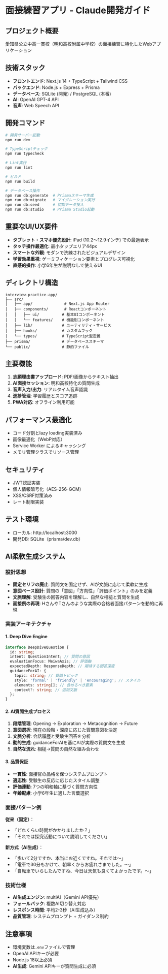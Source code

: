 # 面接練習アプリ - Claude開発ガイド

## プロジェクト概要
愛知県公立中高一貫校（明和高校附属中学校）の面接練習に特化したWebアプリケーション

## 技術スタック
- **フロントエンド**: Next.js 14 + TypeScript + Tailwind CSS
- **バックエンド**: Node.js + Express + Prisma
- **データベース**: SQLite (開発) / PostgreSQL (本番)
- **AI**: OpenAI GPT-4 API
- **音声**: Web Speech API

## 開発コマンド
```bash
# 開発サーバー起動
npm run dev

# TypeScriptチェック
npm run typecheck

# Lint実行
npm run lint

# ビルド
npm run build

# データベース操作
npm run db:generate  # Prismaスキーマ生成
npm run db:migrate   # マイグレーション実行
npm run db:seed      # 初期データ投入
npm run db:studio    # Prisma Studio起動
```

## 重要なUI/UX要件
- **タブレット・スマホ優先設計**: iPad (10.2〜12.9インチ) での最適表示
- **タッチ操作最適化**: 最小タップエリア44px
- **スマートな外観**: モダンで洗練されたビジュアルデザイン
- **学習効果重視**: ゲーミフィケーション要素とプログレス可視化
- **直感的操作**: 小学6年生が説明なしで使えるUI

## ディレクトリ構造
```
interview-practice-app/
├── src/
│   ├── app/              # Next.js App Router
│   ├── components/       # Reactコンポーネント
│   │   ├── ui/          # 基本UIコンポーネント
│   │   └── features/    # 機能別コンポーネント
│   ├── lib/             # ユーティリティ・サービス
│   ├── hooks/           # カスタムフック
│   └── types/           # TypeScript型定義
├── prisma/              # データベーススキーマ
└── public/              # 静的ファイル
```

## 主要機能
1. **志願理由書アップロード**: PDF/画像からテキスト抽出
2. **AI面接セッション**: 明和高校特化の質問生成
3. **音声入力/出力**: リアルタイム音声認識
4. **進捗管理**: 学習履歴とスコア追跡
5. **PWA対応**: オフライン利用可能

## パフォーマンス最適化
- コード分割とlazy loading実装済み
- 画像最適化（WebP対応）
- Service Worker によるキャッシング
- メモリ管理クラスでリソース管理

## セキュリティ
- JWT認証実装
- 個人情報暗号化（AES-256-GCM）
- XSS/CSRF対策済み
- レート制限実装

## テスト環境
- ローカル: http://localhost:3000
- 開発DB: SQLite（prisma/dev.db）

## AI柔軟生成システム

### 設計思想
- **固定セリフの廃止**: 質問文を固定せず、AIが文脈に応じて柔軟に生成
- **意図ベース設計**: 質問の「意図」「方向性」「評価ポイント」のみを定義
- **文脈理解**: 受験生の回答内容を理解し、自然な相槌と質問を生成
- **面接例の再現**: HさんやTさんのような実際の合格者面接パターンを動的に再現

### 実装アーキテクチャ

#### 1. Deep Dive Engine
```typescript
interface DeepDiveQuestion {
  id: string;
  intent: QuestionIntent; // 質問の意図
  evaluationFocus: MeiwaAxis; // 評価軸
  expectedDepth: ResponseDepth; // 期待する回答深度
  guidanceForAI: {
    topic: string; // 質問トピック
    style: 'formal' | 'friendly' | 'encouraging'; // スタイル
    elements: string[]; // 含めるべき要素
    context?: string; // 追加文脈
  };
}
```

#### 2. AI質問生成プロセス
1. **段階管理**: Opening → Exploration → Metacognition → Future
2. **意図選択**: 現在の段階・深度に応じた質問意図を決定
3. **文脈分析**: 会話履歴と受験生回答を分析
4. **動的生成**: guidanceForAIを基にAIが実際の質問文を生成
5. **自然な流れ**: 相槌→質問の自然な組み合わせ

#### 3. 品質保証
- **一貫性**: 面接官の品格を保つシステムプロンプト
- **適応性**: 受験生の反応に応じたスタイル調整
- **評価連動**: 7つの明和軸に基づく質問方向性
- **年齢配慮**: 小学6年生に適した言葉選択

### 面接パターン例

**従来（固定）**：
- 「どれくらい時間がかかりましたか？」
- 「それでは探究活動について説明してください」

**新方式（AI生成）**：
- 「歩いて2分ですか、本当にお近くですね。それでは〜」
- 「電車で30分もかけて、朝早くからお疲れさまでした。〜」
- 「自転車でいらしたんですね、今日は天気も良くてよかったです。〜」

### 技術仕様
- **AI生成エンジン**: multiAI（Gemini API優先）
- **フォールバック**: 複数AI切り替え対応
- **レスポンス時間**: 平均2-3秒（AI生成込み）
- **品質管理**: システムプロンプト + ガイダンス制約

## 注意事項
- 環境変数は`.env`ファイルで管理
- OpenAI APIキーが必要
- Node.js 18以上必須
- **AI生成**: Gemini APIキーが質問生成に必須